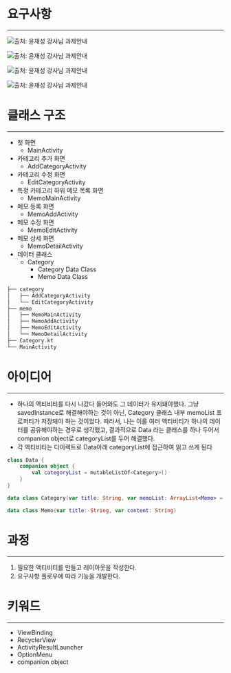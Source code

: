 # 요구사항

---

![출처: 윤재성 강사님 과제안내](https://github.com/gayeon00/Techit_Android/assets/68911884/63f30a7c-9f4a-431c-957e-9fc34e8c99fd)

![출처: 윤재성 강사님 과제안내](https://github.com/gayeon00/Techit_Android/assets/68911884/76fbd0a4-0d8a-4336-97df-14c38c739c3e)

![출처: 윤재성 강사님 과제안내](https://github.com/gayeon00/Techit_Android/assets/68911884/db139e38-87be-4f02-9f95-31eb986d2a59)

![출처: 윤재성 강사님 과제안내](https://github.com/gayeon00/Techit_Android/assets/68911884/60c3c716-9b3d-44cb-87bb-06d929d78060)

# 클래스 구조

---

- 첫 화면
    - MainActivity
- 카테고리 추가 화면
    - AddCategoryActivity
- 카테고리 수정 화면
    - EditCategoryActivity
- 특정 카테고리 하위 메모 목록 화면
    - MemoMainActivity
- 메모 등록 화면
    - MemoAddActivity
- 메모 수정 화면
    - MemoEditActivity
- 메모 상세 화면
    - MemoDetailActivity
- 데이터 클래스
    - Category
        - Category Data Class
        - Memo Data Class

```kotlin
├── category
│   ├── AddCategoryActivity
│   └── EditCategoryActivity
├── memo
│   ├── MemoMainActivity
│   ├── MemoAddActivity
│   ├── MemoEditActivity
│   └── MemoDetailActivity
├── Category.kt
└── MainActivity
```

# 아이디어

---

- 하나의 액티비티를 다시 나갔다 들어와도 그 데이터가 유지돼야했다. 그냥 savedInstance로 해결해야하는 것이 아닌, Category 클래스 내부 memoList 프로퍼티가 저장돼야 하는 것이었다. 따라서, 나는 이를 여러 액티비티가 하나의 데이터를 공유해야하는 경우로 생각했고, 결과적으로 Data 라는 클래스를 하나 두어서 companion object로 categoryList를 두어 해결했다.
- 각 액티비티는 다이렉트로 Data아래 categoryList에 접근하여 읽고 쓰게 된다

```kotlin
class Data {
    companion object {
        val categoryList = mutableListOf<Category>()
    }
}

data class Category(var title: String, var memoList: ArrayList<Memo> = ArrayList())

data class Memo(var title: String, var content: String)
```

# 과정

---

1. 필요한 액티비티를 만들고 레이아웃을 작성한다.
2. 요구사항 플로우에 따라 기능을 개발한다.

# 키워드

---

- ViewBinding
- RecyclerView
- ActivityResultLauncher
- OptionMenu
- companion object
